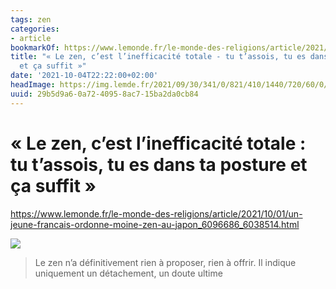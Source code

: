 ```yaml
---
tags: zen
categories:
- article
bookmarkOf: https://www.lemonde.fr/le-monde-des-religions/article/2021/10/01/un-jeune-francais-ordonne-moine-zen-au-japon_6096686_6038514.html
title: "« Le zen, c’est l’inefficacité totale - tu t’assois, tu es dans ta posture
  et ça suffit »"
date: '2021-10-04T22:22:00+02:00'
headImage: https://img.lemde.fr/2021/09/30/341/0/821/410/1440/720/60/0/6808995_520631130-cle-ment.jpg
uuid: 29b5d9a6-0a72-4095-8ac7-15ba2da0cb84
---
```


# « Le zen, c’est l’inefficacité totale : tu t’assois, tu es dans ta posture et ça suffit »

https://www.lemonde.fr/le-monde-des-religions/article/2021/10/01/un-jeune-francais-ordonne-moine-zen-au-japon_6096686_6038514.html

![](https://img.lemde.fr/2021/09/30/341/0/821/410/1440/720/60/0/6808995_520631130-cle-ment.jpg)

> Le zen n’a définitivement rien à proposer, rien à offrir. Il indique uniquement un détachement, un doute ultime
